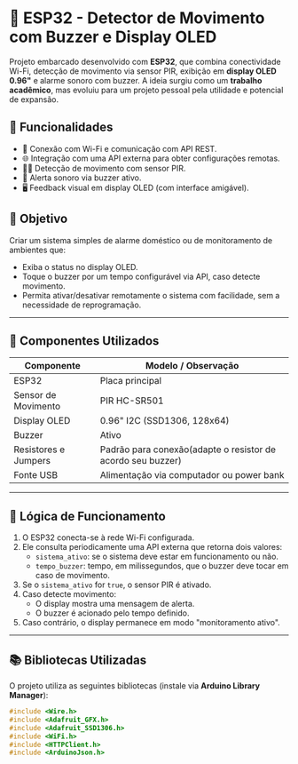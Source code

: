 # 🔔 ESP32 - Detector de Movimento com Buzzer e Display OLED

Projeto embarcado desenvolvido com **ESP32**, que combina conectividade Wi-Fi, detecção de movimento via sensor PIR, exibição em **display OLED 0.96"** e alarme sonoro com buzzer. A ideia surgiu como um **trabalho acadêmico**, mas evoluiu para um projeto pessoal pela utilidade e potencial de expansão.

## 🚀 Funcionalidades

- 📡 Conexão com Wi-Fi e comunicação com API REST.
- 🌐 Integração com uma API externa para obter configurações remotas.
- 🕵️‍♂️ Detecção de movimento com sensor PIR.
- 📢 Alerta sonoro via buzzer ativo.
- 🖥️ Feedback visual em display OLED (com interface amigável).

## 🎯 Objetivo

Criar um sistema simples de alarme doméstico ou de monitoramento de ambientes que:

- Exiba o status no display OLED.
- Toque o buzzer por um tempo configurável via API, caso detecte movimento.
- Permita ativar/desativar remotamente o sistema com facilidade, sem a necessidade de reprogramação.

---

## 🔌 Componentes Utilizados

| Componente             | Modelo / Observação                                                |
|------------------------|--------------------------------------------------------------------|
| ESP32                  | Placa principal                                                    |
| Sensor de Movimento    | PIR HC-SR501                                                       |
| Display OLED           | 0.96" I2C (SSD1306, 128x64)                                        |
| Buzzer                 | Ativo                                                              |
| Resistores e Jumpers   | Padrão para conexão(adapte o resistor de acordo seu buzzer)     |
| Fonte USB              | Alimentação via computador ou power bank                           |

---

## 🧠 Lógica de Funcionamento

1. O ESP32 conecta-se à rede Wi-Fi configurada.
2. Ele consulta periodicamente uma API externa que retorna dois valores:
   - `sistema_ativo`: se o sistema deve estar em funcionamento ou não.
   - `tempo_buzzer`: tempo, em milissegundos, que o buzzer deve tocar em caso de movimento.
3. Se o `sistema_ativo` for `true`, o sensor PIR é ativado.
4. Caso detecte movimento:
   - O display mostra uma mensagem de alerta.
   - O buzzer é acionado pelo tempo definido.
5. Caso contrário, o display permanece em modo "monitoramento ativo".

---

## 📚 Bibliotecas Utilizadas

O projeto utiliza as seguintes bibliotecas (instale via **Arduino Library Manager**):

```cpp
#include <Wire.h>
#include <Adafruit_GFX.h>
#include <Adafruit_SSD1306.h>
#include <WiFi.h>
#include <HTTPClient.h>
#include <ArduinoJson.h>

